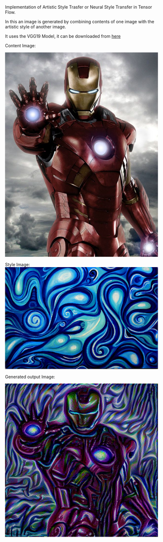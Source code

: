 Implementation of Artistic Style Trasfer or Neural Style Transfer in Tensor Flow.

In this an image is generated by combining contents of one image with the artistic style of another image.

It uses the VGG19 Model, it can be downloaded from [here](www.vlfeat.org/matconvnet/models/imagenet-vgg-verydeep-19.mat)


Content Image:

![alt text](content1.jpg)

Style Image:
![alt text](style4.jpg)

Generated output Image:

![alt text](output/2/generated_image.jpg)

